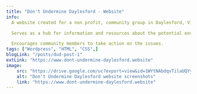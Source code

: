 ```yaml
---
title: "Don't Undermine Daylesford - Website"
info:
  A website created for a non profit, community group in Daylesford, Victoria, Australia.

  Serves as a hub for information and resources about the potential environmental and social impacts of mining in the area.

  Encourages community members to take action on the issues.
tags: ["Wordpress", "HTML", "CSS",]
blogLink: "/posts/dud-post-1"
extLink: "https://www.dont-undermine-daylesford.website"
image:
    src: "https://drive.google.com/uc?export=view&id=1WYtNAbdqvTilaUQYyrT-QjGb5LVIRwr-"
    alt: "Don't Undermine Daylesford website screenshots"
    link: "https://www.dont-undermine-daylesford.website"
---
```

